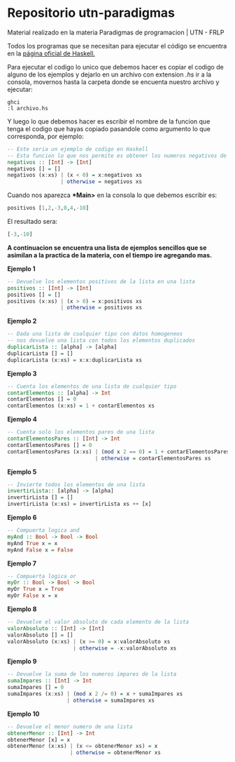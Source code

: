 # Repositorio utn-paradigmas

Material realizado en la materia Paradigmas de programacion | UTN - FRLP

Todos los programas que se necesitan para ejecutar el código se encuentra en la [página oficial de Haskell.](https://www.haskell.org/platform/)

Para ejecutar el codigo lo unico que debemos hacer es copiar el codigo de alguno de los ejemplos y dejarlo en un archivo con extension _.hs_ ir a la consola, movernos hasta la carpeta donde se encuenta nuestro archivo y ejecutar:
```
ghci
:l archivo.hs
```
Y luego lo que debemos hacer es escribir el nombre de la funcion que tenga el codigo que hayas copiado pasandole como argumento lo que corresponda, por ejemplo:

```Haskell
-- Este seria un ejemplo de codigo en Haskell
-- Esta funcion lo que nos permite es obtener los numeros negativos de una lista de numeros
negativos :: [Int] -> [Int]
negativos [] = []
negativos (x:xs) | (x < 0) = x:negativos xs
                 | otherwise = negativos xs
```                 
Cuando nos aparezca **\*Main>** en la consola lo que debemos escribir es:
```Haskell
positivos [1,2,-3,0,4,-10]
```
El resultado sera:
```Haskell
[-3,-10]
```
**A continuacion se encuentra una lista de ejemplos sencillos que se asimilan a la practica de la materia, con el tiempo ire agregando mas.**

**Ejemplo 1**
```Haskell
-- Devuelve los elementos positivos de la lista en una lista
positivos :: [Int] -> [Int]
positivos [] = []
positivos (x:xs) | (x > 0) = x:positivos xs
                 | otherwise = positivos xs
```
**Ejemplo 2**
```Haskell
-- Dada una lista de cualquier tipo con datos homogeneos 
-- nos devuelve una lista con todos los elementos duplicados
duplicarLista :: [alpha] -> [alpha]
duplicarLista [] = []
duplicarLista (x:xs) = x:x:duplicarLista xs
```
**Ejemplo 3**
```Haskell
-- Cuenta los elementos de una lista de cualquier tipo
contarElementos :: [alpha] -> Int
contarElementos [] = 0
contarElementos (x:xs) = 1 + contarElementos xs
```
**Ejemplo 4**
```Haskell
-- Cuenta solo los elementos pares de una lista
contarElementosPares :: [Int] -> Int
contarElementosPares [] = 0
contarElementosPares (x:xs) | (mod x 2 == 0) = 1 + contarElementosPares xs
                            | otherwise = contarElementosPares xs
```
**Ejemplo 5**
```Haskell
-- Invierte todos los elementos de una lista
invertirLista:: [alpha] -> [alpha]
invertirLista [] = []
invertirLista (x:xs) = invertirLista xs ++ [x]
```
**Ejemplo 6**
```Haskell
-- Compuerta logica and
myAnd :: Bool -> Bool -> Bool
myAnd True x = x 
myAnd False x = False
```
**Ejemplo 7**
```Haskell
-- Compuerta logica or
myOr :: Bool -> Bool -> Bool
myOr True x = True
myOr False x = x
```
**Ejemplo 8**
```Haskell
-- Devuelve el valor absoluto de cada elemento de la lista
valorAbsoluto :: [Int] -> [Int]
valorAbsoluto [] = []
valorAbsoluto (x:xs) | (x >= 0) = x:valorAbsoluto xs
                     | otherwise = -x:valorAbsoluto xs
```
**Ejemplo 9**
```Haskell
-- Devuelve la suma de los numeros impares de la lista                     
sumaImpares :: [Int] -> Int
sumaImpares [] = 0
sumaImpares (x:xs) | (mod x 2 /= 0) = x + sumaImpares xs
                   | otherwise = sumaImpares xs
```
**Ejemplo 10**
```Haskell
-- Devuelve el menor numero de una lista
obtenerMenor :: [Int] -> Int
obtenerMenor [x] = x
obtenerMenor (x:xs) | (x <= obtenerMenor xs) = x
                    | otherwise = obtenerMenor xs
```
